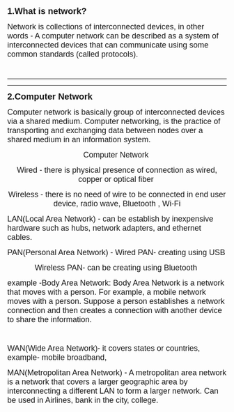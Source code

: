 <p><strong><span style='font-family: "Comic Sans MS", sans-serif; font-size: 20px;'>1.What is network?</span></strong></p>
<p><span style='font-family: "Comic Sans MS", sans-serif; font-size: 18px;'>Network is collections of interconnected devices, in other words - A computer network can be described as a system of interconnected devices that can communicate using some common standards (called protocols).</span></p>
<p><br></p>
<hr>


<hr>
<p><strong><span style='font-family: "Comic Sans MS", sans-serif; font-size: 20px;'>2.Computer Network</span></strong></p>
<p><span style='font-family: "Comic Sans MS", sans-serif; font-size: 18px;'>Computer network is basically group of interconnected devices via a shared medium.&nbsp;</span><span style='font-family: "Comic Sans MS", sans-serif; font-size: 18px;'>Computer networking, is the practice of transporting and exchanging data between nodes over a shared medium in an information system.</span></p>
<p style="text-align: center;"><span style='font-family: "Comic Sans MS", sans-serif; font-size: 18px;'>Computer Network&nbsp;</span></p>
<p style="text-align: center;"><span style='font-family: "Comic Sans MS", sans-serif; font-size: 18px;'>Wired - there is physical presence of connection as wired, copper or optical fiber&nbsp;</span></p>
<p style="text-align: center;">
    <font face="Comic Sans MS, sans-serif"><span style="font-size: 18px;">Wireless - there is no need of wire to be connected in end user device, radio wave, Bluetooth , Wi-Fi</span></font>
</p>
<p style="text-align: left;">
    <font face="Comic Sans MS, sans-serif"><span style="font-size: 18px;">LAN(Local Area Network) - can be establish by inexpensive hardware such as hubs, network adapters, and ethernet cables.</span></font>
</p>
<p style="text-align: left;">
    <font face="Comic Sans MS, sans-serif"><span style="font-size: 18px;">PAN(Personal Area Network) - Wired PAN- creating using USB</span></font>
</p>
<p style="text-align: center;">
    <font face="Comic Sans MS, sans-serif"><span style="font-size: 18px;">Wireless PAN- can be creating using Bluetooth&nbsp;</span></font>
</p>
<p style="text-align: left;">
    <font face="Comic Sans MS, sans-serif"><span style="font-size: 18px;">example -Body Area Network: Body Area Network is a network that moves with a person. For example, a mobile network moves with a person. Suppose a person establishes a network connection and then creates a connection with another device to share the information.</span></font>
</p>
<p style="text-align: left;"><br></p>
<p style="text-align: left;">
    <font face="Comic Sans MS, sans-serif"><span style="font-size: 18px;">WAN(Wide Area Network)- it covers states or countries, example- mobile broadband,&nbsp;</span></font>
</p>
<p style="text-align: left;">
    <font face="Comic Sans MS, sans-serif"><span style="font-size: 18px;">MAN(Metropolitan Area Network) - A metropolitan area network is a network that covers a larger geographic area by interconnecting a different LAN to form a larger network. Can be used in Airlines, bank in the city, college.</span></font>
</p>
<p style="text-align: left;"><br></p>
<p style="text-align: center;"><br></p>
